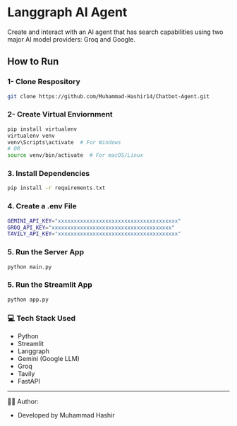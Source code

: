 # Langgraph AI Agent

Create and interact with an AI agent that has search capabilities using two major AI model providers: Groq and Google.

## How to Run

### 1- Clone Respository
```bash
git clone https://github.com/Muhammad-Hashir14/Chatbot-Agent.git
```
### 2- Create Virtual Enviornment
```bash 
pip install virtualenv
virtualenv venv
venv\Scripts\activate  # For Windows
# OR
source venv/bin/activate  # For macOS/Linux
```

### 3. Install Dependencies
```bash 
pip install -r requirements.txt
```

### 4. Create a .env File
```bash 
GEMINI_API_KEY="xxxxxxxxxxxxxxxxxxxxxxxxxxxxxxxxxxxxxx"
GROQ_API_KEY="xxxxxxxxxxxxxxxxxxxxxxxxxxxxxxxxxxxxxx"
TAVILY_API_KEY="xxxxxxxxxxxxxxxxxxxxxxxxxxxxxxxxxxxxxx"
```

### 5. Run the Server App
```bash
python main.py
```

### 5. Run the Streamlit App
```bash
python app.py
```

### 💻 Tech Stack Used
- Python
- Streamlit
- Langgraph
- Gemini (Google LLM)
- Groq 
- Tavily
- FastAPI

___
🙋‍♂️ Author:

- Developed by Muhammad Hashir

